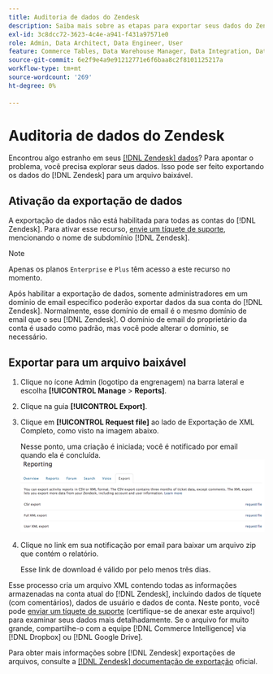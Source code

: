 ```yaml
---
title: Auditoria de dados do Zendesk
description: Saiba mais sobre as etapas para exportar seus dados do Zendesk.
exl-id: 3c8dcc72-3623-4c4e-a941-f431a97571e0
role: Admin, Data Architect, Data Engineer, User
feature: Commerce Tables, Data Warehouse Manager, Data Integration, Data Import/Export
source-git-commit: 6e2f9e4a9e91212771e6f6baa8c2f8101125217a
workflow-type: tm+mt
source-wordcount: '269'
ht-degree: 0%

---
```


# Auditoria de dados do Zendesk

Encontrou algo estranho em seus [[!DNL Zendesk] dados](../integrations/exp-zendesk-data.md)? Para apontar o problema, você precisa explorar seus dados. Isso pode ser feito exportando os dados do [!DNL Zendesk] para um arquivo baixável.

## Ativação da exportação de dados

A exportação de dados não está habilitada para todas as contas do [!DNL Zendesk]. Para ativar esse recurso, [envie um tíquete de suporte](https://experienceleague.adobe.com/docs/commerce-knowledge-base/kb/troubleshooting/miscellaneous/mbi-service-policies.html), mencionando o nome de subdomínio [!DNL Zendesk].

>[!NOTE]
>
>Apenas os planos `Enterprise` e `Plus` têm acesso a este recurso no momento.

Após habilitar a exportação de dados, somente administradores em um domínio de email específico poderão exportar dados da sua conta do [!DNL Zendesk]. Normalmente, esse domínio de email é o mesmo domínio de email que o seu [!DNL Zendesk]. O domínio de email do proprietário da conta é usado como padrão, mas você pode alterar o domínio, se necessário.

## Exportar para um arquivo baixável

1. Clique no ícone Admin (logotipo da engrenagem) na barra lateral e escolha **[!UICONTROL Manage** > **Reports]**.
1. Clique na guia **[!UICONTROL Export]**.
1. Clique em **[!UICONTROL Request file]** ao lado de Exportação de XML Completo, como visto na imagem abaixo.

   Nesse ponto, uma criação é iniciada; você é notificado por email quando ela é concluída.
   ![reports_export_new.png](../../../assets/reports_export_new.png)

1. Clique no link em sua notificação por email para baixar um arquivo zip que contém o relatório.

   Esse link de download é válido por pelo menos três dias.

Esse processo cria um arquivo XML contendo todas as informações armazenadas na conta atual do [!DNL Zendesk], incluindo dados de tíquete (com comentários), dados de usuário e dados de conta. Neste ponto, você pode [enviar um tíquete de suporte](https://experienceleague.adobe.com/docs/commerce-knowledge-base/kb/troubleshooting/miscellaneous/mbi-service-policies.html) (certifique-se de anexar este arquivo!) para examinar seus dados mais detalhadamente. Se o arquivo for muito grande, compartilhe-o com a equipe [!DNL Commerce Intelligence] via [!DNL Dropbox] ou [!DNL Google Drive].

Para obter mais informações sobre [!DNL Zendesk] exportações de arquivos, consulte a [[!DNL Zendesk] documentação de exportação](https://support.zendesk.com/hc/en-us/articles/4408886165402-Exporting-data-to-a-JSON-CSV-or-XML-file) oficial.
